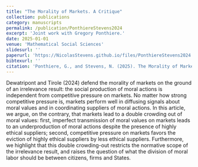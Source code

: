 ```yaml
---
title: "The Morality of Markets. A Critique"
collection: publications
category: manuscripts
permalink: /publication/PonthiereStevens2024
excerpt: 'Joint work with Gregory Ponthiere.'
date: 2025-01-01
venue: 'Mathematical Social Sciences'
slidesurl: ''
paperurl: 'https://NicolasStevens.github.io/files/PonthiereStevens2024.pdf'
bibtexurl: ''
citation: 'Ponthiere, G., and Stevens, N. (2025). The Morality of Markets. A Critique. Mathematical Social Sciences, 134: 14-19'
---
```

Dewatripont and Tirole (2024) defend the morality of markets on the ground of an irrelevance result: the social production of moral actions is independent from competitive pressure on markets. No matter how strong competitive pressure is, markets perform well in diffusing signals about moral values and in coordinating suppliers of moral actions. In this article, we argue, on the contrary, that markets lead to a double crowding out of moral values: first, imperfect transmission of moral values on markets leads to an underproduction of moral actions despite the presence of highly ethical suppliers; second, competitive pressure on markets favors the eviction of highly ethical suppliers by less ethical suppliers. Furthermore, we highlight that this double crowding-out restricts the normative scope of the irrelevance result, and raises the question of what the division of moral labor should be between citizens, firms and States.
